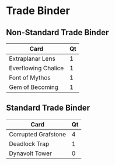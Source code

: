 # Trade Binder
## Non-Standard Trade Binder
Card | Qt
--- | ---
Extraplanar Lens | 1
Everflowing Chalice | 1
Font of Mythos | 1
Gem of Becoming | 1

## Standard Trade Binder
Card | Qt
--- | ---
Corrupted Grafstone | 4
Deadlock Trap | 1
Dynavolt Tower | 0